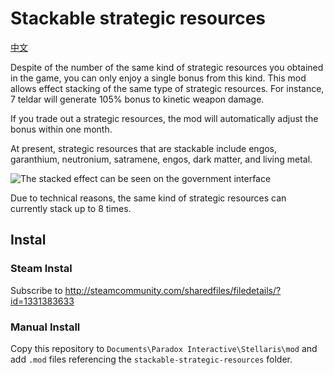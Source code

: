 # Stackable strategic resources

[中文](README.md)

Despite of the number of the same kind of strategic resources you obtained in the game, you can only enjoy a single bonus from this kind. This mod allows effect stacking of the same type of strategic resources. For instance, 7 teldar will generate 105% bonus to kinetic weapon damage.

If you trade out a strategic resources, the mod will automatically adjust the bonus within one month.

At present, strategic resources that are stackable include engos, garanthium, neutronium, satramene, engos, dark matter, and living metal.

![The stacked effect can be seen on the government interface](https://raw.githubusercontent.com/gqqnbig/stackable-strategic-resources/master/Screenshot1.jpg)

Due to technical reasons, the same kind of strategic resources can currently stack up to 8 times.

## Instal
### Steam Instal
Subscribe to http://steamcommunity.com/sharedfiles/filedetails/?id=1331383633
### Manual Install
Copy this repository to `Documents\Paradox Interactive\Stellaris\mod` and add `.mod` files referencing  the `stackable-strategic-resources` folder.

<!--stackedit_data:
eyJoaXN0b3J5IjpbMTg5NjQwMDY3N119
-->